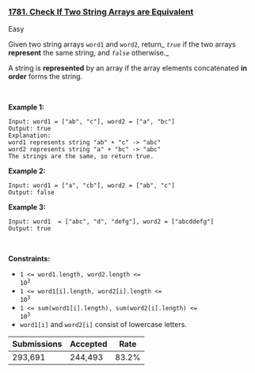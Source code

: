 ### [1781. Check If Two String Arrays are Equivalent](https://leetcode.com/problems/check-if-two-string-arrays-are-equivalent/)

Easy

Given two string arrays `` word1 `` and `` word2 ``, return_ _`` true ``_ if the two arrays __represent__ the same string, and _`` false ``_ otherwise._

A string is __represented__ by an array if the array elements concatenated __in order__ forms the string.

 

<strong class="example">Example 1:</strong>

```
Input: word1 = ["ab", "c"], word2 = ["a", "bc"]
Output: true
Explanation:
word1 represents string "ab" + "c" -> "abc"
word2 represents string "a" + "bc" -> "abc"
The strings are the same, so return true.
```

<strong class="example">Example 2:</strong>

```
Input: word1 = ["a", "cb"], word2 = ["ab", "c"]
Output: false
```

<strong class="example">Example 3:</strong>

```
Input: word1  = ["abc", "d", "defg"], word2 = ["abcddefg"]
Output: true
```

 

__Constraints:__

*   <code>1 <= word1.length, word2.length <= 10<sup>3</sup></code>
*   <code>1 <= word1[i].length, word2[i].length <= 10<sup>3</sup></code>
*   <code>1 <= sum(word1[i].length), sum(word2[i].length) <= 10<sup>3</sup></code>
*   `` word1[i] `` and `` word2[i] `` consist of lowercase letters.

| Submissions    | Accepted     | Rate   |
| -------------- | ------------ | ------ |
| 293,691 | 244,493 | 83.2% |